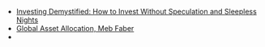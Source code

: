 *  [Investing Demystified: How to Invest Without Speculation and Sleepless Nights](http://books.google.com/books?vid=ISBN9780273781349)
* [Global Asset Allocation, Meb Faber](http://books.google.com/books?vid=ISBN9780988679924)
* 